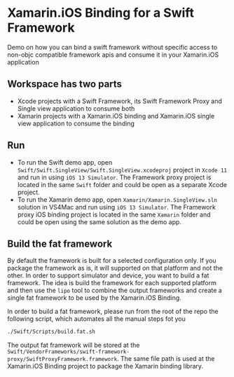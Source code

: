 # Xamarin.iOS Binding for a Swift Framework

Demo on how you can bind a swift framework without specific access to non-objc compatible framework apis and consume it in your Xamarin.iOS application

## Workspace has two parts

- Xcode projects with a Swift Framework, its Swift Framework Proxy and Single view application to consume both
- Xamarin projects with a Xamarin.iOS binding and Xamarin.iOS single view application to consume the binding

## Run

- To run the Swift demo app, open `Swift/Swift.SingleView/Swift.SingleView.xcodeproj` project in `Xcode 11` and run in using `iOS 13 Simulator`. The Framework proxy project is located in the same `Swift` folder and could be open as a separate Xcode project.
- To run the Xamarin demo app, open `Xamarin/Xamarin.SingleView.sln` solution in VS4Mac and run using `iOS 13 Simulator`. The Framework proxy iOS binding project is located in the same `Xamarin` folder and could be open using the same solution as the demo app.

## Build the fat framework

By default the framework is built for a selected configuration only. If you package the framework as is, it will supported on that platform and not the other. In order to support simulator and device, you want to build a fat framework. The idea is build the framework for each supported platform and then use the `lipo` tool to combine the output frameworks and create a single fat framework to be used by the Xamarin.iOS Binding.

In order to build a fat framework, please run from the root of the repo the following script, which automates all the manual steps fot you

```bash
./Swift/Scripts/build.fat.sh
```

The output fat framework will be stored at the `Swift/VendorFrameworks/swift-framework-proxy/SwiftProxyFramework.framework`. The same file path is used at the Xamarin.iOS Binding project to package the Xamarin binding library.

